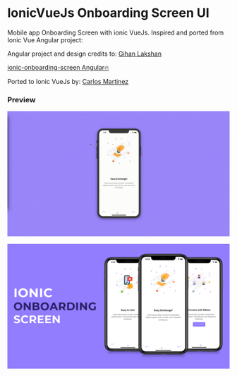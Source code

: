 # IonicVueJs Onboarding Screen UI


Mobile app Onboarding Screen with ionic VueJs.
Inspired and ported from Ionic Vue Angular project:

Angular project and design credits to: <a href="https://github.com/gihan667">Gihan Lakshan
</a>

<a href="https://github.com/gihan667/ionic-onboarding-screen">ionic-onboarding-screen Angular🔥</a>

Ported to Ionic VueJs by:
 <a href="https://github.com/cmartinezone">Carlos Martinez
</a>


### Preview

![Preview](introview.gif)

![App UI](preview.png)
